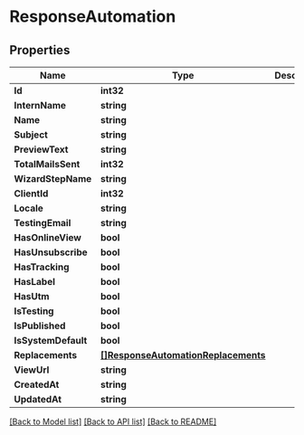 # ResponseAutomation

## Properties

Name | Type | Description | Notes
------------ | ------------- | ------------- | -------------
**Id** | **int32** |  | [optional] 
**InternName** | **string** |  | [optional] 
**Name** | **string** |  | [optional] 
**Subject** | **string** |  | [optional] 
**PreviewText** | **string** |  | [optional] 
**TotalMailsSent** | **int32** |  | [optional] 
**WizardStepName** | **string** |  | [optional] 
**ClientId** | **int32** |  | [optional] 
**Locale** | **string** |  | [optional] 
**TestingEmail** | **string** |  | [optional] 
**HasOnlineView** | **bool** |  | [optional] 
**HasUnsubscribe** | **bool** |  | [optional] 
**HasTracking** | **bool** |  | [optional] 
**HasLabel** | **bool** |  | [optional] 
**HasUtm** | **bool** |  | [optional] 
**IsTesting** | **bool** |  | [optional] 
**IsPublished** | **bool** |  | [optional] 
**IsSystemDefault** | **bool** |  | [optional] 
**Replacements** | [**[]ResponseAutomationReplacements**](ResponseAutomation_replacements.md) |  | [optional] 
**ViewUrl** | **string** |  | [optional] 
**CreatedAt** | **string** |  | [optional] 
**UpdatedAt** | **string** |  | [optional] 

[[Back to Model list]](../README.md#documentation-for-models) [[Back to API list]](../README.md#documentation-for-api-endpoints) [[Back to README]](../README.md)


